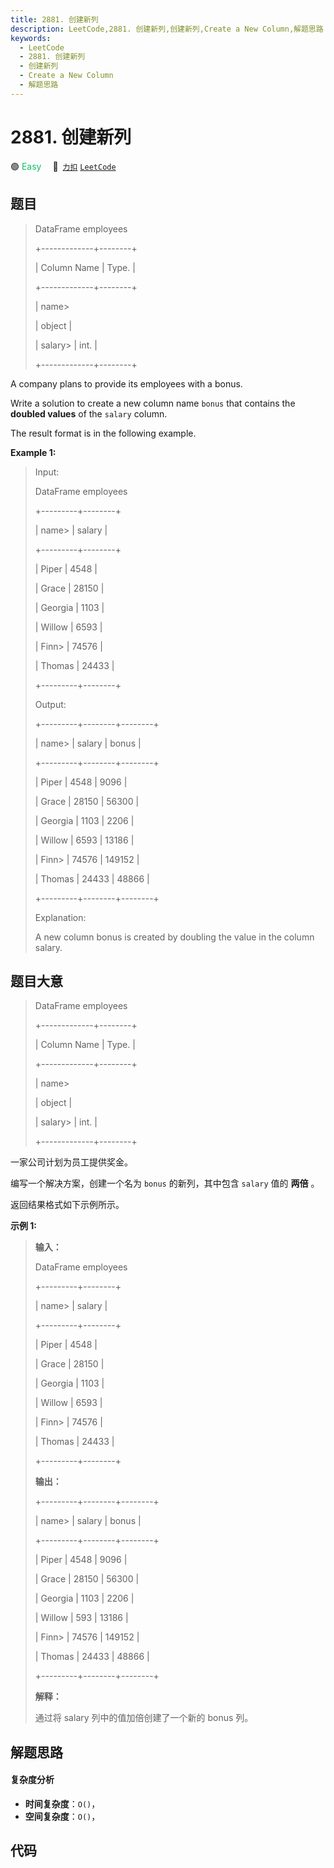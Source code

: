 ```yaml
---
title: 2881. 创建新列
description: LeetCode,2881. 创建新列,创建新列,Create a New Column,解题思路
keywords:
  - LeetCode
  - 2881. 创建新列
  - 创建新列
  - Create a New Column
  - 解题思路
---
```


# 2881. 创建新列

🟢 <font color=#15bd66>Easy</font>&emsp; 🔗&ensp;[`力扣`](https://leetcode.cn/problems/create-a-new-column) [`LeetCode`](https://leetcode.com/problems/create-a-new-column)

## 题目


> 
> DataFrame employees
> 
> +-------------+--------+
> 
> | Column Name | Type.  |
> 
> +-------------+--------+
> 
> | name> 
> > 
> | object |
> 
> | salary> 
>   | int.   |
> 
> +-------------+--------+
> 
> 

A company plans to provide its employees with a bonus.

Write a solution to create a new column name `bonus` that contains the
**doubled values** of the `salary` column.

The result format is in the following example.



**Example 1:**

> Input:
> 
> DataFrame employees
> 
> +---------+--------+
> 
> | name> 
> | salary |
> 
> +---------+--------+
> 
> | Piper   | 4548   |
> 
> | Grace   | 28150  |
> 
> | Georgia | 1103   |
> 
> | Willow  | 6593   |
> 
> | Finn> 
> | 74576  |
> 
> | Thomas  | 24433  |
> 
> +---------+--------+
> 
> Output:
> 
> +---------+--------+--------+
> 
> | name> 
> | salary | bonus  |
> 
> +---------+--------+--------+
> 
> | Piper   | 4548   | 9096   |
> 
> | Grace   | 28150  | 56300  |
> 
> | Georgia | 1103   | 2206   |
> 
> | Willow  | 6593   | 13186  |
> 
> | Finn> 
> | 74576  | 149152 |
> 
> | Thomas  | 24433  | 48866  |
> 
> +---------+--------+--------+
> 
> Explanation: 
> 
> A new column bonus is created by doubling the value in the column salary.


## 题目大意


> 
> DataFrame employees
> 
> +-------------+--------+
> 
> | Column Name | Type.  |
> 
> +-------------+--------+
> 
> | name> 
> > 
> | object |
> 
> | salary> 
>   | int.   |
> 
> +-------------+--------+
> 
> 

一家公司计划为员工提供奖金。

编写一个解决方案，创建一个名为 `bonus` 的新列，其中包含 `salary` 值的 **两倍** 。

返回结果格式如下示例所示。



**示例 1:**

> 
> 
> 
> 
> 
> **输入：**
> 
> DataFrame employees
> 
> +---------+--------+
> 
> | name> 
> | salary |
> 
> +---------+--------+
> 
> | Piper   | 4548   |
> 
> | Grace   | 28150  |
> 
> | Georgia | 1103   |
> 
> | Willow  | 6593   |
> 
> | Finn> 
> | 74576  |
> 
> | Thomas  | 24433  |
> 
> +---------+--------+
> 
> **输出：**
> 
> +---------+--------+--------+
> 
> | name> 
> | salary | bonus  |
> 
> +---------+--------+--------+
> 
> | Piper   | 4548   | 9096   |
> 
> | Grace   | 28150  | 56300  |
> 
> | Georgia | 1103   | 2206   |
> 
> | Willow  |  593   | 13186  |
> 
> | Finn> 
> | 74576  | 149152 |
> 
> | Thomas  | 24433  | 48866  |
> 
> +---------+--------+--------+
> 
> **解释：**
> 
> 通过将 salary 列中的值加倍创建了一个新的 bonus 列。


## 解题思路

#### 复杂度分析

- **时间复杂度**：`O()`，
- **空间复杂度**：`O()`，

## 代码

```javascript

```